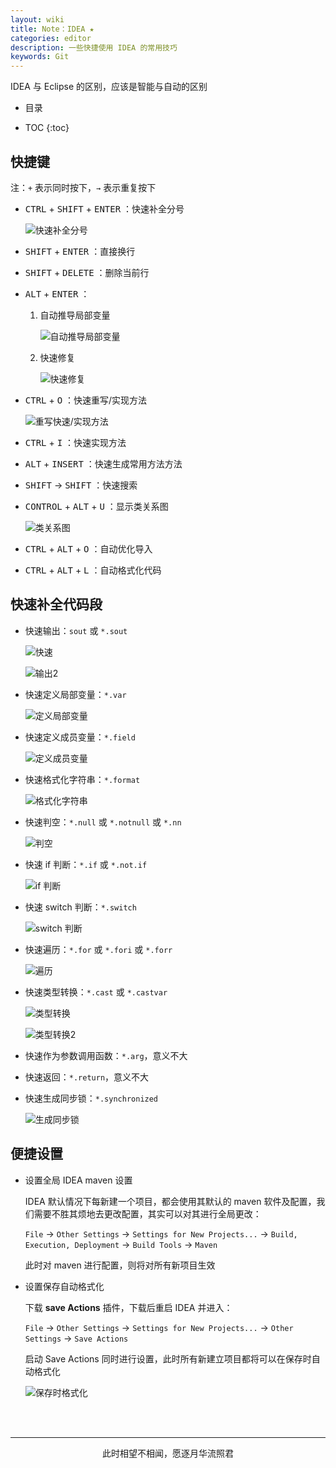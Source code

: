 ```yaml
---
layout: wiki
title: Note：IDEA ★
categories: editor
description: 一些快捷使用 IDEA 的常用技巧
keywords: Git
---
```


IDEA 与 Eclipse 的区别，应该是智能与自动的区别

* 目录

* TOC
{:toc}

## 快捷键

注：`+` 表示同时按下，`→` 表示重复按下

* <kbd>CTRL</kbd> + <kbd>SHIFT</kbd> + <kbd>ENTER</kbd> ：快速补全分号

    ![快速补全分号](https://zoharyips.github.io/images/posts/auto-generate-semicolon.gif "快速补全分号")

* <kbd>SHIFT</kbd> + <kbd>ENTER</kbd> ：直接换行

* <kbd>SHIFT</kbd> + <kbd>DELETE</kbd> ：删除当前行

* <kbd>ALT</kbd> + <kbd>ENTER</kbd> ：

    1. 自动推导局部变量

        ![自动推导局部变量](https://zoharyips.github.io/images/posts/introduce-local-variable.gif "自动推导局部变量")

    2. 快速修复

        ![快速修复](https://zoharyips.github.io/images/posts/auto-error-correction.gif "快速修复")

* <kbd>CTRL</kbd> + <kbd>O</kbd> ：快速重写/实现方法

    ![重写快速/实现方法](https://zoharyips.github.io/images/posts/override-or-implement.gif "快速选择重写或实现方法")

* <kbd>CTRL</kbd> + <kbd>I</kbd> ：快速实现方法

* <kbd>ALT</kbd> + <kbd>INSERT</kbd> ：快速生成常用方法方法

* <kbd>SHIFT</kbd> → <kbd>SHIFT</kbd> ：快速搜索

* <kbd>CONTROL</kbd> + <kbd>ALT</kbd> + <kbd>U</kbd> ：显示类关系图

    ![类关系图](https://zoharyips.github.io/images/posts/class-relation.gif "类关系图")

* <kbd>CTRL</kbd> + <kbd>ALT</kbd> + <kbd>O</kbd> ：自动优化导入

* <kbd>CTRL</kbd> + <kbd>ALT</kbd> + <kbd>L</kbd> ：自动格式化代码

## 快速补全代码段

* 快速输出：`sout` 或 `*.sout`

    ![快速](https://zoharyips.github.io/images/posts/sout.gif "输出")

    ![输出2](https://zoharyips.github.io/images/posts/sout2.gif "输出2")

* 快速定义局部变量：`*.var`

    ![定义局部变量](https://zoharyips.github.io/images/posts/var.gif "定义局部变量")

* 快速定义成员变量：`*.field`

    ![定义成员变量](https://zoharyips.github.io/images/posts/field.gif "定义成员变量")

* 快速格式化字符串：`*.format`

    ![格式化字符串](https://zoharyips.github.io/images/posts/format.gif "格式化字符串")

* 快速判空：`*.null` 或 `*.notnull` 或 `*.nn`

    ![判空](https://zoharyips.github.io/images/posts/null.gif "判空")

* 快速 if 判断：`*.if` 或 `*.not.if`

    ![if 判断](https://zoharyips.github.io/images/posts/if.gif "if 判断")

* 快速 switch 判断：`*.switch`

    ![switch 判断](https://zoharyips.github.io/images/posts/switch.gif "switch 判断")

* 快速遍历：`*.for` 或 `*.fori` 或 `*.forr`

    ![遍历](https://zoharyips.github.io/images/posts/for.gif "遍历")

* 快速类型转换：`*.cast` 或 `*.castvar`

    ![类型转换](https://zoharyips.github.io/images/posts/cast.gif "类型转换")

    
    ![类型转换2](https://zoharyips.github.io/images/posts/castvar.gif "类型转换2")

* 快速作为参数调用函数：`*.arg`，意义不大

* 快速返回：`*.return`，意义不大

* 快速生成同步锁：`*.synchronized`

    ![生成同步锁](https://zoharyips.github.io/images/posts/synchronized.gif "生成同步锁")

## 便捷设置

* 设置全局 IDEA maven 设置

    IDEA 默认情况下每新建一个项目，都会使用其默认的 maven 软件及配置，我们需要不胜其烦地去更改配置，其实可以对其进行全局更改：

    `File` → `Other Settings` → `Settings for New Projects...` → `Build, Execution, Deployment` → `Build Tools` → `Maven`

    此时对 maven 进行配置，则将对所有新项目生效

* 设置保存自动格式化

    下载 **save Actions** 插件，下载后重启 IDEA 并进入：

    `File` → `Other Settings` → `Settings for New Projects...` → `Other Settings` → `Save Actions`

    启动 Save Actions 同时进行设置，此时所有新建立项目都将可以在保存时自动格式化

    ![保存时格式化](https://zoharyips.github.io/images/posts/formating-with-save.gif "保存时格式化")


<br/><br/>
<hr/>
<p style="text-align:center">此时相望不相闻，愿逐月华流照君</p>